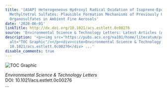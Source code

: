 ```yaml
---
title: '[ASAP] Heterogeneous Hydroxyl Radical Oxidation of Isoprene-Epoxydiol-Derived
  Methyltetrol Sulfates: Plausible Formation Mechanisms of Previously Unexplained
  Organosulfates in Ambient Fine Aerosols'
date: '2020-06-01'
linkTitle: http://dx.doi.org/10.1021/acs.estlett.0c00276
source: 'Environmental Science & Technology Letters: Latest Articles (ACS Publications)'
description: '<p><img src="https://pubs.acs.org/na101/home/literatum/publisher/achs/journals/content/estlcu/0/estlcu.ahead-of-print/acs.estlett.0c00276/20200601/images/medium/ez0c00276_0004.gif"
  alt="TOC Graphic"/></p><div><cite>Environmental Science & Technology Letters</cite></div><div>DOI:
  10.1021/acs.estlett.0c00276</div> ...'
disable_comments: true
---
```

<p><img src="https://pubs.acs.org/na101/home/literatum/publisher/achs/journals/content/estlcu/0/estlcu.ahead-of-print/acs.estlett.0c00276/20200601/images/medium/ez0c00276_0004.gif" alt="TOC Graphic"/></p><div><cite>Environmental Science & Technology Letters</cite></div><div>DOI: 10.1021/acs.estlett.0c00276</div> ...
